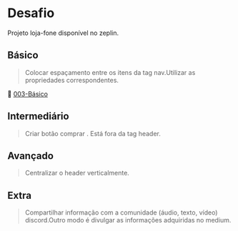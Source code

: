 # Desafio

Projeto loja-fone disponível no zeplin.

## Básico

> Colocar espaçamento entre os itens da tag nav.Utilizar as propriedades correspondentes.

:link: [003-Básico](https://github.com/eduardotrandafilov/loja-fone/commit/f05711f3fc5e47df72db0bb76fc5e650871129d1#diff-c2c132008ff6443938d1022d19be1136)

## Intermediário

> Criar botão comprar . Está fora da tag header.

## Avançado

> Centralizar o header verticalmente.

## Extra

> Compartilhar informação com a comunidade (áudio, texto, vídeo) discord.Outro modo é divulgar as informações adquiridas no medium.
